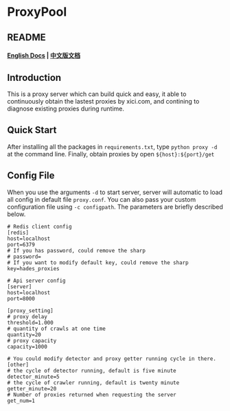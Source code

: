# ProxyPool
## README
#### [English Docs](https://github.com/GeekHades1/ProxyPool/blob/master/README.md)   |   [中文版文档](https://github.com/GeekHades1/ProxyPool/blob/master/README-CN.md)

## Introduction

This is a proxy server which can build quick and easy, it able to continuously obtain the lastest proxies by xici.com, and contining to diagnose existing proxies during runtime.


## Quick Start

After installing all the packages in `requirements.txt`, type `python proxy -d` at the command line. Finally, obtain proxies by open `${host}:${port}/get`


## Config File
When you use the arguments `-d` to start server, server will automatic to load all config in default file `proxy.conf`. You can also pass your custom configuration file using `-c configpath`. The parameters are briefly described below.

```
# Redis client config
[redis]
host=localhost
port=6379
# If you has password, could remove the sharp
# password=
# If you want to modify default key, could remove the sharp
key=hades_proxies

# Api server config
[server]
host=localhost
port=8000

[proxy_setting]
# proxy delay
threshold=1.000
# quantity of crawls at one time
quantity=20  
# proxy capacity
capacity=1000

# You could modify detector and proxy getter running cycle in there.
[other]
# the cycle of detector running, default is five minute
detector_minute=5
# the cycle of crawler running, default is twenty minute
getter_minute=20
# Number of proxies returned when requesting the server
get_num=1
```
